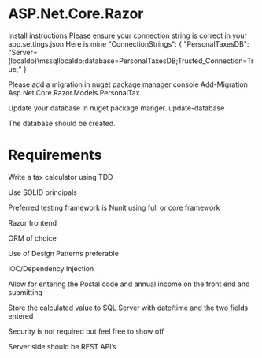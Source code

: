 # ASP.Net.Core.Razor

Install instructions
Please ensure your connection string is correct in your app.settings.json
Here is mine
"ConnectionStrings": {
    "PersonalTaxesDB": "Server=(localdb)\\mssqllocaldb;database=PersonalTaxesDB;Trusted_Connection=True;"
  }

Please add a migration in nuget package manager console
Add-Migration Asp.Net.Core.Razor.Models.PersonalTax

Update your database in nuget package manger. 
update-database

The database should be created.

<h1><b>Requirements</b></h1>
<p>Write a tax calculator using TDD</p>
<p>Use SOLID principals</p>
<p>Preferred testing framework is Nunit using full or core framework</p>
<p>Razor frontend</p>
<p>ORM of choice</p>
<p>Use of Design Patterns preferable</p>
<p>IOC/Dependency Injection</p>
<p>Allow for entering the Postal code and annual income on the front end and submitting</p>
<p>Store the calculated value to SQL Server with date/time and the two fields entered</p>
<p>Security is not required but feel free to show off</p>
<p>Server side should be REST API’s</p>
